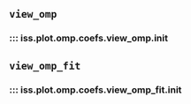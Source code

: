 ## `view_omp`
### ::: iss.plot.omp.coefs.view_omp.__init__

## `view_omp_fit`
### ::: iss.plot.omp.coefs.view_omp_fit.__init__